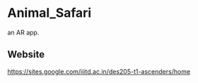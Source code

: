 # Animal_Safari
an AR app.

## Website

https://sites.google.com/iiitd.ac.in/des205-t1-ascenders/home

